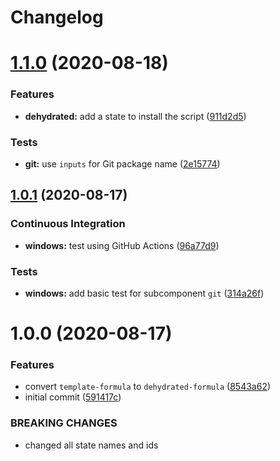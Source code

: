 # Changelog

# [1.1.0](https://github.com/dafyddj/dehydrated-formula/compare/v1.0.1...v1.1.0) (2020-08-18)


### Features

* **dehydrated:** add a state to install the script ([911d2d5](https://github.com/dafyddj/dehydrated-formula/commit/911d2d5cd70fcc8d55a8b61e9a2c2bb4664fb08e))


### Tests

* **git:** use `inputs` for Git package name ([2e15774](https://github.com/dafyddj/dehydrated-formula/commit/2e1577477ae5fad1b1ba568c0dd5360ef1cbfe5d))

## [1.0.1](https://github.com/dafyddj/dehydrated-formula/compare/v1.0.0...v1.0.1) (2020-08-17)


### Continuous Integration

* **windows:** test using GitHub Actions ([96a77d9](https://github.com/dafyddj/dehydrated-formula/commit/96a77d96264d90d653a47bc0052c32c7153cf022))


### Tests

* **windows:** add basic test for subcomponent `git` ([314a26f](https://github.com/dafyddj/dehydrated-formula/commit/314a26f15cba6147c243e6e0e0d296cebda7811b))

# 1.0.0 (2020-08-17)


### Features

* convert `template-formula` to `dehydrated-formula` ([8543a62](https://github.com/dafyddj/dehydrated-formula/commit/8543a6230a0673688ec4a9341da9b84e23cb20a4))
* initial commit ([591417c](https://github.com/dafyddj/dehydrated-formula/commit/591417c1f00769038b435034598151f7a4c30abf))


### BREAKING CHANGES

* changed all state names and ids
